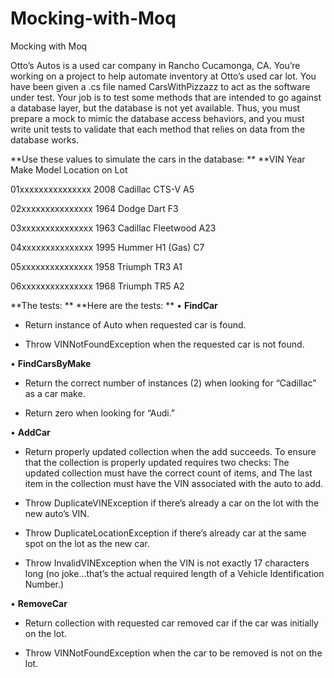 # Mocking-with-Moq
Mocking with Moq

Otto’s Autos is a used car company in Rancho Cucamonga, CA.  You’re working on a project to help automate inventory at Otto’s used car lot.
You have been given a .cs file named CarsWithPizzazz to act as the software under test.  Your job is to test some methods that are intended to go against a database layer, but the database is not yet available.  Thus, you must prepare a mock to mimic the database access behaviors, and you must write unit tests to validate that each method that relies on data from the database works.

**Use these values to simulate the cars in the database:
**
**VIN	Year	Make	Model	Location on Lot

01xxxxxxxxxxxxxxx	2008	Cadillac	CTS-V	A5

02xxxxxxxxxxxxxxx	1964	Dodge	Dart	F3

03xxxxxxxxxxxxxxx	1963	Cadillac	Fleetwood	A23

04xxxxxxxxxxxxxxx	1995	Hummer	H1 (Gas)	C7

05xxxxxxxxxxxxxxx	1958	Triumph	TR3	A1

06xxxxxxxxxxxxxxx	1968	Triumph	TR5	A2



**The tests:
**
**Here are the tests:
**
•	**FindCar**

-	Return instance of Auto when requested car is found.

-	Throw VINNotFoundException when the requested car is not found.

•	**FindCarsByMake**

-	Return the correct number of instances (2) when looking for “Cadillac” as a car make.

-	Return zero when looking for “Audi.”

•	**AddCar**

-	Return properly updated collection when the add succeeds.  To ensure that the collection is properly updated requires two checks:
	The updated collection must have the correct count of items, and
	The last item in the collection must have the VIN associated with the auto to add.
 
-	Throw DuplicateVINException if there’s already a car on the lot with the new auto’s VIN.

-	Throw DuplicateLocationException if there’s already car at the same spot on the lot as the new car.

-	Throw InvalidVINException when the VIN is not exactly 17 characters long (no joke…that’s the actual required length of a Vehicle Identification Number.) 

•	**RemoveCar**

-	Return collection with requested car removed car if the car was initially on the lot.  

-	Throw VINNotFoundException when the car to be removed is not on the lot.
 

